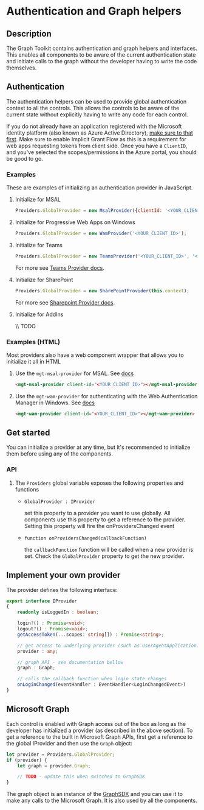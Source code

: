 # Authentication and Graph helpers

## Description
The Graph Toolkit contains authentication and graph helpers and interfaces. This enables all components to be aware of the current authentication state and initiate calls to the graph without the developer having to write the code themselves. 

## Authentication
The authentication helpers can be used to provide global authentication context to all the controls. This allows the controls to be aware of the current state without explicitly having to write any code for each control.

If you do not already have an application registered with the Microsoft identity platform (also known as Azure Active Directory), [make sure to that first](https://docs.microsoft.com/en-us/azure/active-directory/develop/quickstart-register-app). Make sure to enable Implicit Grant Flow as this is a requirement for web apps requesting tokens from client side. Once you have a `ClientID`, and you've selected the scopes/permissions in the Azure portal, you should be good to go.

### Examples

These are examples of initializing an authentication provider in JavaScript. 

1. Initialize for MSAL

    ```js
    Providers.GlobalProvider = new MsalProvider({clientId: '<YOUR_CLIENT_ID>'});
    ```

2. Initialize for Progressive Web Apps on Windows

    ```js
    Providers.GlobalProvider = new WamProvider('<YOUR_CLIENT_ID>');
    ```

3. Initialize for Teams

    ```js
    Providers.GlobalProvider = new TeamsProvider('<YOUR_CLIENT_ID>', '<LOGIN_REDIRECT_URL>');
    ```
    For more see [Teams Provider docs](providers/Teams.md).

4. Initialize for SharePoint

    ```js
    Providers.GlobalProvider = new SharePointProvider(this.context); 
    ```
    For more see [Sharepoint Provider docs](providers/SharePoint.md).

5. Initialize for AddIns

    \\\\ TODO

### Examples (HTML)

Most providers also have a web component wrapper that allows you to initialize it all in HTML

1. Use the `mgt-msal-provider` for MSAL. See [docs](./components/providers/mgt-msal-provider.md)

    ```html
    <mgt-msal-provider client-id="<YOUR_CLIENT_ID>"></mgt-msal-provider>
    ```

2. Use the `mgt-wam-provider` for authenticating with the Web Authentication Manager in Windows. See [docs](./components/providers/mgt-wam-provider.md)

    ```html
    <mgt-wam-provider client-id="<YOUR_CLIENT_ID>"></mgt-wam-provider>
    ```

## Get started

You can initialize a provider at any time, but it's recommended to initialize them before using any of the components. 

### API

1. The `Providers` global variable exposes the following properties and functions
    * `GlobalProvider : IProvider`

        set this property to a provider you want to use globally. All components use this property to get a reference to the provider. Setting this property will fire the onProvidersChanged event

    * `function onProvidersChanged(callbackFunction)`

        the `callbackFunction` function will be called when a new provider is set. Check the `GlobalProvider` property to get the new provider.

## Implement your own provider

The provider defines the following interface:

```ts
export interface IProvider 
{
    readonly isLoggedIn : boolean;

    login?() : Promise<void>;
    logout?() : Promise<void>;
    getAccessToken(...scopes: string[]) : Promise<string>;

    // get access to underlying provider (such as UserAgentApplication)
    provider : any;

    // graph API - see documentation bellow
    graph : Graph;

    // calls the callback function when login state changes
    onLoginChanged(eventHandler : EventHandler<LoginChangedEvent>)
}
```

## Microsoft Graph

Each control is enabled with Graph access out of the box as long as the developer has initialized a provider (as described in the above section). To get a reference to the built in Microsoft Graph APIs, first get a reference to the global IProvider and then use the `Graph` object:

```js
let provider = Providers.GlobalProvider;
if (provider) {
    let graph = provider.Graph;

    // TODO - update this when switched to GraphSDK
}
```

The graph object is an instance of the [GraphSDK](https://github.com/microsoftgraph/msgraph-sdk-javascript) and you can use it to make any calls to the Microsoft Graph. It is also used by all the components.

